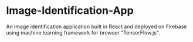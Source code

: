 # Image-Identification-App
An image identification application built in React and deployed on Firebase using machine learning framework for browser "TensorFlow.js". 
